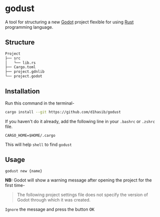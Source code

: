 # godust

A tool for structuring a new [Godot](https://godotengine.org/)
project flexible for using [Rust](https://www.rust-lang.org/)
programming language.

## Structure

```bash
Project
├── src
│   └── lib.rs
├── Cargo.toml
├── project.gdnlib
└── project.godot
```

## Installation

Run this command in the terminal-
```bash
cargo install --git https://github.com/d1hasib/godust
```
If you haven't do it already, add the following line in your
`.bashrc` or `.zshrc` file.
```
CARGO_HOME=$HOME/.cargo
```
This will help `shell` to find `godust`
## Usage
```bash
godust new {name}
```
**NB:** Godot will show a warning message after opening the
project for the first time-

> The following project settings file does not specify the
> version of Godot through which it was created.

`Ignore` the message and press the button <kbd>OK</kbd>
